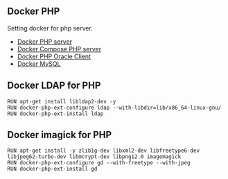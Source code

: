 ## Docker PHP
Setting docker for php server.

- [Docker PHP server](https://github.com/accgit/docker/tree/master/docker-php)
- [Docker Compose PHP server](https://github.com/accgit/docker/tree/master/docker-php-compose)
- [Docker PHP Oracle Client](https://github.com/accgit/docker/tree/master/docker-oracle)
- [Docker MySQL](https://github.com/accgit/docker/tree/master/docker-mysql-compose)

## Docker LDAP for PHP
```
RUN apt-get install libldap2-dev -y
RUN docker-php-ext-configure ldap --with-libdir=lib/x86_64-linux-gnu/
RUN docker-php-ext-install ldap
```

## Docker imagick for PHP
```
RUN apt-get install -y zlib1g-dev libxml2-dev libfreetype6-dev libjpeg62-turbo-dev libmcrypt-dev libpng12.0 imagemagick
RUN docker-php-ext-configure gd --with-freetype --with-jpeg
RUN docker-php-ext-install gd
```
